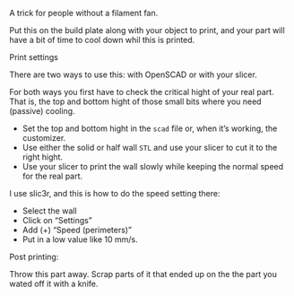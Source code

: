 A trick for people without a filament fan.

Put this on the build plate along with your object to print, and your part will have a bit of time to cool down whil this is printed.



Print settings

There are two ways to use this: with OpenSCAD or with your slicer.

For both ways you first have to check the critical hight of your real part. That is, the top and bottom hight of those small bits where you need (passive) cooling.

* Set the top and bottom hight in the `scad` file or, when it’s working, the customizer.
* Use either the solid or half wall `STL` and use your slicer to cut it to the right hight.
* Use your slicer to print the wall slowly while keeping the normal speed for the real part.

I use slic3r, and this is how to do the speed setting there:
* Select the wall
* Click on “Settings”
* Add (+) “Speed (perimeters)”
* Put in a low value like 10 mm/s.

Post printing:

Throw this part away. Scrap parts of it that ended up on the the part you wated off it with a knife.
